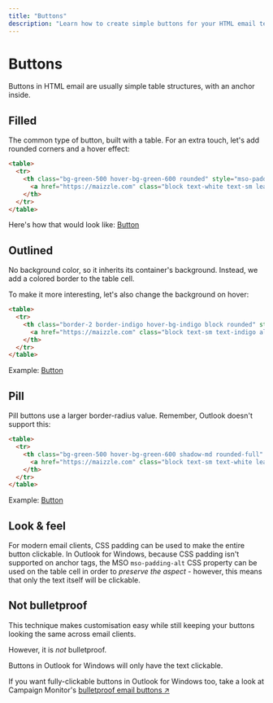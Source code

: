 ```yaml
---
title: "Buttons"
description: "Learn how to create simple buttons for your HTML email templates in Maizzle"
---
```


# Buttons

Buttons in HTML email are usually simple table structures, with an anchor inside.

## Filled

The common type of button, built with a table. For an extra touch, let's add rounded corners and a hover effect:

```html
<table>
  <tr>
    <th class="bg-green-500 hover-bg-green-600 rounded" style="mso-padding-alt: 12px 48px;">
      <a href="https://maizzle.com" class="block text-white text-sm leading-full py-12 px-48 no-underline">Button</a>
    </th>
  </tr>
</table>
```

<div class="mt-8 mb-4 items-center flex flex-wrap">
  Here's how that would look like: <a href="#" class="mt-4 sm:mt-0 sm:ml-8 rounded bg-green-500 hover:bg-green-600 text-sm font-bold leading-full py-3 px-12"><span class="text-white">Button</span></a>
</div>

## Outlined

No background color, so it inherits its container's background. Instead, we add a colored border to the table cell. 

To make it more interesting, let's also change the background on hover:

```html
<table>
  <tr>
    <th class="border-2 border-indigo hover-bg-indigo block rounded" style="mso-padding-alt: 12px 48px;">
      <a href="https://maizzle.com" class="block text-sm text-indigo all-hover-text-white leading-full py-12 px-48 no-underline">Button</a>
    </th>
  </tr>
</table>
```

<div class="mt-8 mb-4 items-center flex">
  Example: <a href="#" class="ml-8 rounded border-2 border-green-500 hover:border-green-600 hover:bg-green-600 group text-sm font-bold leading-full py-3 px-12"><span class="text-green-500 group-hover:text-white">Button</span></a>
</div>

## Pill

Pill buttons use a larger border-radius value. Remember, Outlook doesn't support this:

```html
<table>
  <tr>
    <th class="bg-green-500 hover-bg-green-600 shadow-md rounded-full" style="mso-padding-alt: 12px 48px;">
      <a href="https://maizzle.com" class="block text-sm text-white leading-full py-12 px-48 no-underline">Button</a>
    </th>
  </tr>
</table>
```

<div class="mt-8 mb-4 items-center flex">
  Example: <a href="#" class="ml-8 rounded-full shadow-md bg-green-500 hover:bg-green-600 text-sm font-bold leading-full py-3 px-12"><span class="text-white">Button</span></a>
</div>

## Look & feel

For modern email clients, CSS padding can be used to make the entire button clickable. In Outlook for Windows, because CSS padding isn't supported on anchor tags, the MSO `mso-padding-alt` CSS property can be used on the table cell in order to _preserve the aspect_ - however, this means that only the text itself will be clickable.

## Not bulletproof

This technique makes customisation easy while still keeping your buttons looking the same across email clients. 

However, it is _not_ bulletproof.

Buttons in Outlook for Windows will only have the text clickable.

If you want fully-clickable buttons in Outlook for Windows too, take a look at Campaign Monitor's [bulletproof email buttons &nearr;](https://buttons.cm/)

